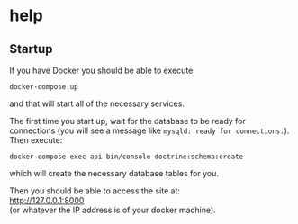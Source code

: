 # help

## Startup
If you have Docker you should be able to execute:
```
docker-compose up
```
and that will start all of the necessary services.

The first time you start up, wait for the database to be ready for connections
(you will see a message like `mysqld: ready for connections.`). Then execute:
```
docker-compose exec api bin/console doctrine:schema:create
```
which will create the necessary database tables for you.

Then you should be able to access the site at:   
http://127.0.0.1:8000   
(or whatever the IP address is of your docker machine).
